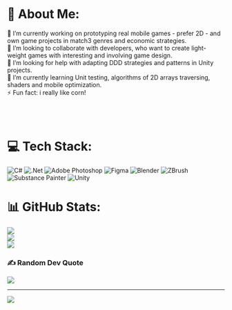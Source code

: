 # 💫 About Me:
🔭 I’m currently working on prototyping real mobile games - prefer 2D - and own game projects in match3 genres and economic strategies.<br>👯 I’m looking to collaborate with developers, who want to create light-weight games with interesting and involving game design.<br>🤝 I’m looking for help with adapting DDD strategies and patterns in Unity projects.<br>🌱 I’m currently learning  Unit testing, algorithms of 2D arrays traversing, shaders and mobile optimization.<br>⚡ Fun fact: i really like corn!<br><br><br><br>


# 💻 Tech Stack:
![C#](https://img.shields.io/badge/c%23-%23239120.svg?style=for-the-badge&logo=c-sharp&logoColor=white) ![.Net](https://img.shields.io/badge/.NET-5C2D91?style=for-the-badge&logo=.net&logoColor=white) ![Adobe Photoshop](https://img.shields.io/badge/adobephotoshop-%2331A8FF.svg?style=for-the-badge&logo=adobephotoshop&logoColor=white) 	![Figma](https://img.shields.io/badge/figma-%23F24E1E.svg?style=for-the-badge&logo=figma&logoColor=white) ![Blender](https://img.shields.io/badge/blender-%23F5792A.svg?style=for-the-badge&logo=blender&logoColor=white) ![ZBrush](https://img.shields.io/badge/-ZBRUSH-brightgreen?style=for-the-badge) ![Substance Painter](https://img.shields.io/badge/-Substance%20Painter-red?style=for-the-badge) ![Unity](https://img.shields.io/badge/-Unity-lightgrey?style=for-the-badge)
# 📊 GitHub Stats:
![](https://github-readme-stats.vercel.app/api?username=AntonSiadun&theme=radical&hide_border=false&include_all_commits=true&count_private=false)<br/>
![](https://github-readme-streak-stats.herokuapp.com/?user=AntonSiadun&theme=radical&hide_border=false)<br/>
![](https://github-readme-stats.vercel.app/api/top-langs/?username=AntonSiadun&theme=radical&hide_border=false&include_all_commits=true&count_private=false&layout=compact)

### ✍️ Random Dev Quote
![](https://quotes-github-readme.vercel.app/api?type=horizontal&theme=radical)

---
[![](https://visitcount.itsvg.in/api?id=Urdreaminc&icon=2&color=3)](https://visitcount.itsvg.in)
